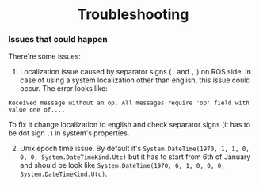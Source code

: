 <h1 align="center">Troubleshooting</h1>

### Issues that could happen
There're some issues:
1. Localization issue caused by separator signs (`.` and `,` ) on ROS side. In case of using a system localization other than english, this issue could occur.
The error looks like:
```
Received message without an op. All messages require 'op' field with value one of....
```
To fix it change localization to english and check separator signs (it has to be dot sign `.`) in system's properties.

2. Unix epoch time issue. By default it's `System.DateTime(1970, 1, 1, 0, 0, 0, System.DateTimeKind.Utc)` but it has to start from 6th of January and should be look like `System.DateTime(1970, 6, 1, 0, 0, 0, System.DateTimeKind.Utc)`.


